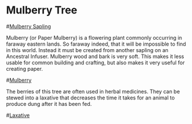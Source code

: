 # Mulberry Tree

#[Mulberry Sapling](block:betterwithaddons:sapling_mulberry@0)

Mulberry (or Paper Mulberry) is a flowering plant commonly occurring in faraway eastern lands. So faraway indeed, that it will be impossible to find in this world. Instead it must be created from another sapling on an Ancestral Infuser.
Mulberry wood and bark is very soft. This makes it less usable for common building and crafting, but also makes it very useful for creating paper.

#[Mulberry](item:betterwithaddons:food_mulberry@0)

The berries of this tree are often used in herbal medicines. They can be stewed into a laxative that decreases the time it takes for an animal to produce dung after it has been fed.

#[Laxative](item:betterwithaddons:laxative@0)